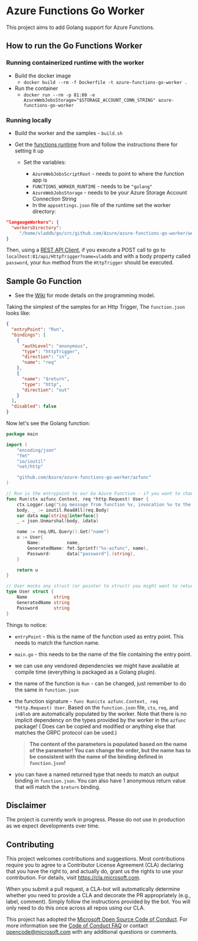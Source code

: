 # Azure Functions Go Worker

This project aims to add Golang support for Azure Functions.

## How to run the Go Functions Worker

### Running containerized runtime with the worker

- Build the docker image
  - `docker build --rm -f Dockerfile -t azure-functions-go-worker .`
- Run the container
  - `docker run --rm -p 81:80 -e AzureWebJobsStorage="$STORAGE_ACCOUNT_CONN_STRING" azure-functions-go-worker`

### Running locally

- Build the worker and the samples - `build.sh`
- Get the [functions runtime](https://github.com/Azure/azure-functions-host) from and follow the instructions there for setting it up

  - Set the variables:

    - `AzureWebJobsScriptRoot` - needs to point to where the function app is
    - `FUNCTIONS_WORKER_RUNTIME` - needs to be `"golang"`
    - `AzureWebJobsStorage` - needs to be your Azure Storage Account Connection String
    - In the `appsettings.json` file of the runtime set the worker directory:

```json
"langaugeWorkers": {
  "workersDirectory":
     "/home/vladdb/go/src/github.com/Azure/azure-functions-go-worker/workers"
}
```

Then, using a [REST API Client](https://www.getpostman.com/apps), if you execute a POST call to go to `localhost:81/api/HttpTrigger?name=vladdb` and with a body property called `password`, your `Run` method from the `HttpTrigger` should be executed.

## Sample Go Function

- See the [Wiki](https://github.com/Azure/azure-functions-go-worker/wiki) for mode details on the programming model.

Taking the simplest of the samples for an Http Trigger, The `function.json` looks like:

```json
{
  "entryPoint": "Run",
  "bindings": [
    {
      "authLevel": "anonymous",
      "type": "httpTrigger",
      "direction": "in",
      "name": "req"
    },
    {
      "name": "$return",
      "type": "http",
      "direction": "out"
    }
  ],
  "disabled": false
}
```

Now let's see the Golang function:

```go
package main

import (
	"encoding/json"
	"fmt"
	"io/ioutil"
	"net/http"

	"github.com/Azure/azure-functions-go-worker/azfunc"
)

// Run is the entrypoint to our Go Azure Function - if you want to change it, see function.json
func Run(ctx azfunc.Context, req *http.Request) User {
	ctx.Logger.Log("Log message from function %v, invocation %v to the runtime", ctx.FunctionID, ctx.InvocationID)
	body, _ := ioutil.ReadAll(req.Body)
	var data map[string]interface{}
	_ = json.Unmarshal(body, &data)

	name := req.URL.Query().Get("name")
	u := User{
		Name:          name,
		GeneratedName: fmt.Sprintf("%s-azfunc", name),
		Password:      data["password"].(string),
	}

	return u
}

// User mocks any struct (or pointer to struct) you might want to return
type User struct {
	Name          string
	GeneratedName string
	Password      string
}
```

Things to notice:

- `entryPoint` - this is the name of the function used as entry point. This needs to match the function name.
- `main.go` - this needs to be the name of the file containing the entry point.
- we can use any vendored dependencies we might have available at compile time (everything is packaged as a Golang plugin).
- the name of the function is `Run` - can be changed, just remember to do the same in `function.json`
- the function signature - `func Run(ctx azfunc.Context, req *http.Request) User`. Based on the `function.json` file, `ctx`, `req`, and `inBlob` are automatically populated by the worker. Note that there is no implicit dependency on the types provided by the worker in the `azfunc` package! ( Does can be copied and modified or anything else that matches the GRPC protocol can be used.)

  > **The content of the parameters is populated based on the name of the parameter! You can change the order, but the name has to be consistent with the name of the binding defined in `function.json`!**

- you can have a named returned type that needs to match an output binding in `function.json`. You can also have 1 anonymous return value that will match the `$return` binding.

## Disclaimer

The project is currently work in progress. Please do not use in production as we expect developments over time.

## Contributing

This project welcomes contributions and suggestions. Most contributions require you to agree to a
Contributor License Agreement (CLA) declaring that you have the right to, and actually do, grant us
the rights to use your contribution. For details, visit https://cla.microsoft.com.

When you submit a pull request, a CLA-bot will automatically determine whether you need to provide
a CLA and decorate the PR appropriately (e.g., label, comment). Simply follow the instructions
provided by the bot. You will only need to do this once across all repos using our CLA.

This project has adopted the [Microsoft Open Source Code of Conduct](https://opensource.microsoft.com/codeofconduct/).
For more information see the [Code of Conduct FAQ](https://opensource.microsoft.com/codeofconduct/faq/) or
contact [opencode@microsoft.com](mailto:opencode@microsoft.com) with any additional questions or comments.
